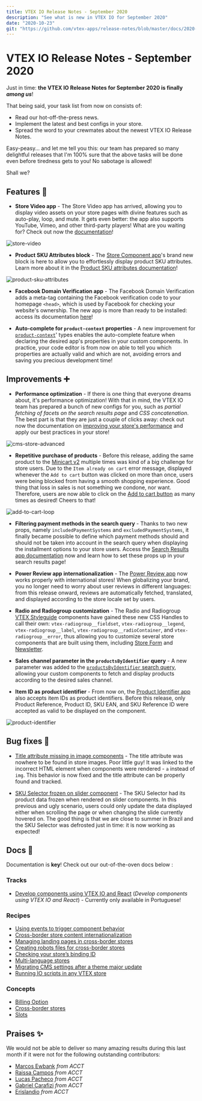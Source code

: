 ```yaml
---
title: VTEX IO Release Notes - September 2020
description: "See what is new in VTEX IO for September 2020"
date: "2020-10-23"
git: "https://github.com/vtex-apps/release-notes/blob/master/docs/2020-09/README.md"
---
```


# VTEX IO Release Notes - September 2020

Just in time: **the VTEX IO Release Notes for September 2020 is finally *among us***!

That being said, your task list from now on consists of:

- Read our hot-off-the-press news.
- Implement the latest and best configs in your store.
- Spread the word to your crewmates about the newest VTEX IO Release Notes.

Easy-peasy... and let me tell you this: our team has prepared so many delightful releases that I'm 100% sure that the above tasks will be done even before tiredness gets to you! No sabotage is allowed!

Shall we?

## Features :rocket:

- **Store Video app** - The Store Video app has arrived, allowing you to display video assets on your store pages with divine features such as auto-play, loop, and mute. It gets even better: the app also supports YouTube, Vimeo, and other third-party players! What are you waiting for? Check out now the [documentation](https://vtex.io/docs/components/content-blocks/vtex.store-video/)!

![store-video](https://user-images.githubusercontent.com/52087100/97001317-8d57d080-150e-11eb-989e-e09b8e61c079.png)

- **Product SKU Attributes block** -  The [Store Component app](https://vtex.io/docs/components/content-blocks/vtex.store-components/)'s brand new block is here to allow you to effortlessly display product SKU attributes. Learn more about it in the [Product SKU attributes documentation](https://vtex.io/docs/components/content-blocks/vtex.store-components/productskuattributes/)!

![product-sku-attributes](https://user-images.githubusercontent.com/52087100/97001314-8cbf3a00-150e-11eb-85c3-b538c42d5d22.png)

- **Facebook Domain Verification app** - The Facebook Domain Verification adds a meta-tag containing the Facebook verification code to your homepage `<head>`, which is used by Facebook for checking your website's ownership. The new app is more than ready to be installed: access its documentation [here](https://vtex.io/docs/components/pixel/vtex.facebook-domain-verification/)!

- **Auto-complete for `product-context` properties** - A new improvement for [`product-context`](https://github.com/vtex-apps/product-context)' types enables the auto-complete feature when declaring the desired app's properties in your custom components. In practice, your code editor is from now on able to tell you which properties are actually valid and which are not, avoiding errors and saving you precious development time!

## Improvements :heavy_plus_sign:

- **Performance optimization** - If there is one thing that everyone dreams about, it's performance optimization! With that in mind, the VTEX IO team has prepared a bunch of new configs for you, such as *partial fetching of facets on the search results page* and *CSS concatenation*. The best part is that they are just a couple of clicks away: check out now the documentation on [improving your store's performance](https://vtex.io/docs/recipes/store-management/improving-your-stores-performance/) and apply our best practices in your store!

![cms-store-advanced](https://user-images.githubusercontent.com/52087100/97001256-76b17980-150e-11eb-827f-b91928f4ddf6.png)

- **Repetitive purchase of products** - Before this release, adding the same product to the [Minicart v2](https://vtex.io/docs/components/content-blocks/vtex.minicart/) multiple times was kind of a big challenge for store users. Due to the `Item already on cart` error message, displayed whenever the `Add to cart` button was clicked on more than once, users were being blocked from having a smooth shopping experience. Good thing that loss in sales is not something we condone, nor want. Therefore, users are now able to click on the [Add to cart button](https://vtex.io/docs/components/content-blocks/vtex.add-to-cart-button/) as many times as desired! Cheers to that!

![add-to-cart-loop](https://user-images.githubusercontent.com/52087100/97001241-73b68900-150e-11eb-888f-38a03f042835.gif)

- **Filtering payment methods in the search query** - Thanks to two new props, namely `includedPaymentSystems`  and `excludedPaymentSystems`, it finally became possible to define which payment methods should and should not be taken into account in the search query when displaying the installment options to your store users. Access the [Search Results app documentation](https://vtex.io/docs/components/content-blocks/vtex.search-result/) now and learn how to set these props up in your search results page!

- **Power Review app internationalization** - The [Power Review app](https://vtex.io/docs/components/pixel/vtex.powerreviews/) now works properly with international stores! When globalizing your brand, you no longer need to worry about user reviews in different languages: from this release onward, reviews are automatically fetched, translated, and displayed according to the store locale set by users.

- **Radio and Radiogroup customization** - The Radio and Radiogroup [VTEX Styleguide](https://styleguide.vtex.com/#/Introduction) components have gained these new CSS Handles to call their own: `vtex-radiogroup__fieldset`, `vtex-radiogroup__legend`, `vtex-radiogroup__label`, `vtex-radiogroup__radioContainer`, and `vtex-radiogroup__error`, thus allowing you to customize several store components that are built using them, including [Store Form](https://vtex.io/docs/components/content-blocks/vtex.store-form/) and [Newsletter](https://vtex.io/docs/components/content-blocks/vtex.store-components/newsletter).

- **Sales channel parameter in the `productsByIdentifier` query** - A new parameter was added to the [`productsByIdentifier` search query](https://github.com/vtex-apps/search-graphql/blob/master/graphql/schema.graphql#L216), allowing your custom components to fetch and display products according to the desired sales channel.

- **Item ID as product identifier** - From now on, the [Product Identifier app](https://vtex.io/docs/components/content-blocks/vtex.product-identifier/) also accepts item IDs as product identifiers. Before this release, only Product Reference, Product ID, SKU EAN, and SKU Reference ID were accepted as valid to be displayed on the component.

![product-identifier](https://user-images.githubusercontent.com/52087100/97001233-6ef1d500-150e-11eb-8949-fb5bb60fd306.png)

## Bug fixes :bug:

- [Title attribute missing in image components](https://github.com/vtex-apps/store-image/pull/24) - The title attribute was nowhere to be found in store images. Poor little guy! It was linked to the incorrect HTML element when components were rendered - `a` instead of `img`. This behavior is now fixed and the title attribute can be properly found and tracked.

- [SKU Selector frozen on slider component](https://github.com/vtex-apps/slider-layout/pull/46) - The SKU Selector had its product data frozen when rendered on slider components. In this previous and ugly scenario, users could only update the data displayed either when scrolling the page or when changing the slide currently hovered on. The good thing is that we are close to summer in Brazil and the SKU Selector was defrosted just in time: it is now working as expected!

## Docs :page_facing_up:

Documentation is **key**! Check out our out-of-the-oven docs below : 

### Tracks

- [Develop components using VTEX IO and React](https://vtex.io/docs/getting-started/desenvolva-componentes-usando-vtex-io-e-react/1/) (*Develop components using VTEX IO and React*) - Currently only available in Portuguese!

### Recipes

- [Using events to trigger component behavior](https://vtex.io/docs/recipes/templates/using-events-to-trigger-automatic-responses-from-store-components/)
- [Cross-border store content internationalization](https://vtex.io/docs/recipes/store-management/cross-border-stores-content-internationalization/)
- [Managing landing pages in cross-border stores](https://vtex.io/docs/recipes/store-management/managing-landing-pages-in-cross-border-stores/)
- [Creating robots files for cross-border stores](https://vtex.io/docs/recipes/store-management/creating-robots-files-for-cross-border-stores/)
- [Checking your store’s binding ID](https://vtex.io/docs/recipes/store-management/checking-your-store-binding-id/)
- [Multi-language stores](https://vtex.io/docs/recipes/store-management/multi-language-stores/)
- [Migrating CMS settings after a theme major update](https://vtex.io/docs/recipes/development/migrating-CMS-settings-after-major-update/)
- [Running IO scripts in any VTEX store](https://vtex.io/docs/recipes/development/running-IO-scripts-in-any-VTEX-store/)

### Concepts

- [Billing Option](https://vtex.io/docs/concepts/billing-options/)
- [Cross-border stores](https://vtex.io/docs/concepts/cross-border-stores/)
- [Slots](https://vtex.io/docs/concepts/slots/)

## Praises :sparkles:

We would not be able to deliver so many amazing results during this last month if it were not for the following outstanding contributors:

- [Marcos Ewbank](https://github.com/marcosewbank) *from ACCT*
- [Raissa Campos](https://github.com/raissacmp) *from ACCT*
- [Lucas Pacheco](https://github.com/lucaspacheco-acct) *from ACCT*
- [Gabriel Carafizi](https://github.com/carafizi1) *from ACCT*
- [Erislandio](https://github.com/Erislandio) *from ACCT*



